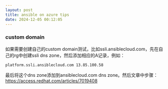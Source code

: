 ```yaml
---
layout: post
title: ansible on azure tips
date: 2024-12-05 00:12:05
---
```


### custom domain

如果需要创建自己的custom domain测试，比如ssli.ansiblecloud.com，先在自己的rg中创建ssli dns zone，然后添加相应的A记录，例如：

```
platform.ssli.ansiblecloud.com 13.85.100.58
```

最后将这个dns zone添加到ansiblecloud.com dns zone。然后文章中步骤：https://access.redhat.com/articles/7019408
